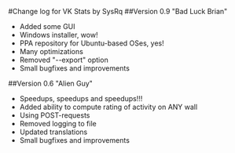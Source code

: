 #Change log for VK Stats by SysRq
##Version 0.9 "Bad Luck Brian"
* Added some GUI
* Windows installer, wow!
* PPA repository for Ubuntu-based OSes, yes!
* Many optimizations
* Removed "--export" option
* Small bugfixes and improvements

##Version 0.6 "Alien Guy"
* Speedups, speedups and speedups!!!
* Added ability to compute rating of activity on ANY wall
* Using POST-requests
* Removed logging to file
* Updated translations
* Small bugfixes and improvements
